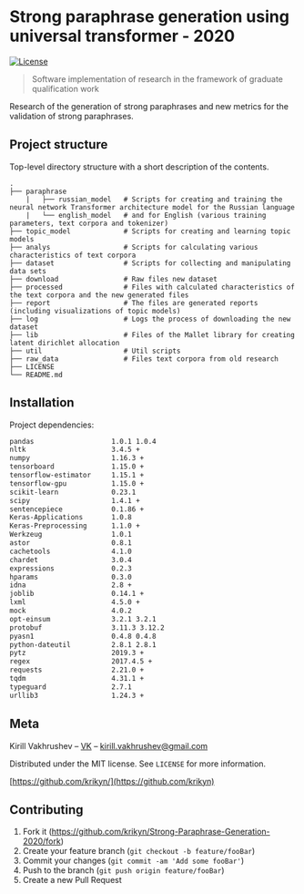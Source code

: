 # Strong paraphrase generation using universal transformer - 2020

[![License](http://img.shields.io/:license-MIT-blue.svg?style=flat-square)](LICENSE)

> Software implementation of research in the framework of graduate qualification work

Research of the generation of strong paraphrases and new metrics for the validation of strong paraphrases.

## Project structure

Top-level directory structure with a short description of the contents.

    .
    ├── paraphrase          
        |   ├── russian_model   # Scripts for creating and training the neural network Transformer architecture model for the Russian language
        |   └── english_model   # and for English (various training parameters, text corpora and tokenizer)
    ├── topic_model             # Scripts for creating and learning topic models
    ├── analys                  # Scripts for calculating various characteristics of text corpora
    ├── dataset                 # Scripts for collecting and manipulating data sets
    ├── download                # Raw files new dataset
    ├── processed               # Files with calculated characteristics of the text corpora and the new generated files
    ├── report                  # The files are generated reports (including visualizations of topic models)
    ├── log                     # Logs the process of downloading the new dataset
    ├── lib                     # Files of the Mallet library for creating latent dirichlet allocation
    ├── util                    # Util scripts
    ├── raw_data                # Files text corpora from old research
    ├── LICENSE                
    └── README.md

## Installation

Project dependencies:
```sh
pandas                   1.0.1 1.0.4
nltk                     3.4.5 +
numpy                    1.16.3 +
tensorboard              1.15.0 +
tensorflow-estimator     1.15.1 +
tensorflow-gpu           1.15.0 +
scikit-learn             0.23.1
scipy                    1.4.1 +
sentencepiece            0.1.86 +
Keras-Applications       1.0.8
Keras-Preprocessing      1.1.0 +
Werkzeug                 1.0.1
astor                    0.8.1
cachetools               4.1.0
chardet                  3.0.4
expressions              0.2.3
hparams                  0.3.0
idna                     2.8 +
joblib                   0.14.1 +
lxml                     4.5.0 +
mock                     4.0.2
opt-einsum               3.2.1 3.2.1
protobuf                 3.11.3 3.12.2
pyasn1                   0.4.8 0.4.8
python-dateutil          2.8.1 2.8.1
pytz                     2019.3 +
regex                    2017.4.5 +
requests                 2.21.0 +
tqdm                     4.31.1 +
typeguard                2.7.1
urllib3                  1.24.3 +
```

## Meta

Kirill Vakhrushev – [VK](https://vk.com/kirundia) – kirill.vakhrushev@gmail.com

Distributed under the MIT license. See ``LICENSE`` for more information.

[https://github.com/krikyn/](https://github.com/krikyn)

## Contributing

1. Fork it (<https://github.com/krikyn/Strong-Paraphrase-Generation-2020/fork>)
2. Create your feature branch (`git checkout -b feature/fooBar`)
3. Commit your changes (`git commit -am 'Add some fooBar'`)
4. Push to the branch (`git push origin feature/fooBar`)
5. Create a new Pull Request
